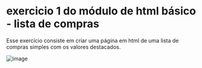 # exercicio 1 do módulo de html básico - lista de compras

Esse exercício consiste em criar uma página em html de uma lista de compras simples com os valores destacados.

![image](https://github.com/laisaffonso/exercicio-lista-de-compras/assets/147404772/378c4627-67fd-4406-b396-f91a2b01f7c2)
